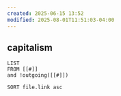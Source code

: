 ```yaml
---
created: 2025-06-15 13:52
modified: 2025-08-01T11:51:03-04:00
---
```

## capitalism



```dataview
LIST
FROM [[#]]
and !outgoing([[#]])

SORT file.link asc
```
